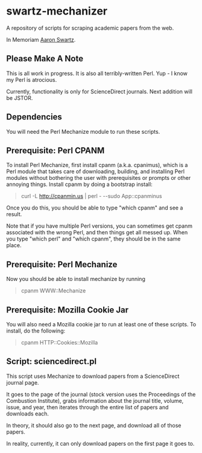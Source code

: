 swartz-mechanizer
===================
A repository of scripts for scraping academic papers from the web.

In Memoriam [Aaron Swartz](http://en.wikipedia.org/wiki/Aaron_Swartz).

Please Make A Note
-------------------
This is all work in progress. It is also all terribly-written Perl. Yup - I know my Perl is atrocious.

Currently, functionality is only for ScienceDirect journals. Next addition will be JSTOR.

Dependencies
---------------
You will need the Perl Mechanize module to run these scripts.

Prerequisite: Perl CPANM
--------------------------
To install Perl Mechanize, first install cpanm (a.k.a. cpanimus), which is a Perl module that takes care of downloading, building, and installing Perl modules 
without bothering the user with prerequisites or prompts or other annoying things. Install cpanm by doing a bootstrap install:

> curl -L http://cpanmin.us | perl - --sudo App::cpanminus

Once you do this, you should be able to type "which cpanm" and see a result.

Note that if you have multiple Perl versions, you can sometimes get cpanm associated with the wrong Perl, and then things get all messed up. When you type "which perl" and "which cpanm", they should be in the same place.

Prerequisite: Perl Mechanize
------------------------------
Now you should be able to install mechanize by running 

> cpanm WWW::Mechanize 

Prerequisite: Mozilla Cookie Jar
----------------------------------
You will also need a Mozilla cookie jar to run at least one of these scripts. To install, do the following:

> cpanm HTTP::Cookies::Mozilla

Script: sciencedirect.pl
-----------------
This script uses Mechanize to download papers from a ScienceDirect journal page.

It goes to the page of the journal (stock version uses the Proceedings of the Combustion Institute), grabs information about the journal title, volume, issue, and year, then iterates through the entire list of papers and downloads each.

In theory, it should also go to the next page, and download all of those papers.

In reality, currently, it can only download papers on the first page it goes to.

